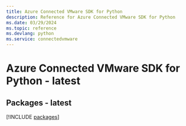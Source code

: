 ```yaml
---
title: Azure Connected VMware SDK for Python
description: Reference for Azure Connected VMware SDK for Python
ms.date: 03/29/2024
ms.topic: reference
ms.devlang: python
ms.service: connectedvmware
---
```

# Azure Connected VMware SDK for Python - latest
## Packages - latest
[!INCLUDE [packages](connected-vmware-index.md)]